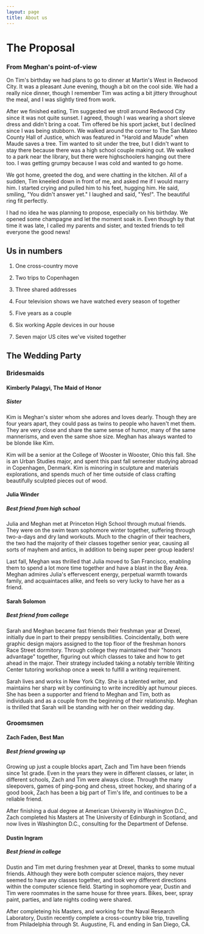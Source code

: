 ```yaml
---
layout: page
title: About us
---
```


# The Proposal

### From Meghan's point-of-view
On Tim's birthday we had plans to go to dinner at Martin's West in Redwood City.
It was a pleasant June evening, though a bit on the cool side.
We had a really nice dinner, though I remember Tim was acting a bit jittery throughout the meal, and I was slightly tired from work.

After we finished eating, Tim suggested we stroll around Redwood City since it was not quite sunset.
I agreed, though I was wearing a short sleeve dress and didn't bring a coat.
Tim offered be his sport jacket, but I declined since I was being stubborn.
We walked around the corner to The San Mateo County Hall of Justice, which was featured in "Harold and Maude" when Maude saves a tree.
Tim wanted to sit under the tree, but I didn't want to stay there because there was a high school couple making out.
We walked to a park near the library, but there were highschoolers hanging out there too.
I was getting grumpy because I was cold and wanted to go home.

We got home, greeted the dog, and were chatting in the kitchen.
All of a sudden, Tim kneeled down in front of me, and asked me if I would marry him.
I started crying and pulled him to his feet, hugging him.
He said, smiling, "You didn't answer yet."
I laughed and said, "Yes!".
The beautiful ring fit perfectly.

I had no idea he was planning to propose, especially on his birthday.
We opened some champagne and let the moment soak in.
Even though by that time it was late, I called my parents and sister, and texted friends to tell everyone the good news!

## Us in numbers
1. One cross-country move

2. Two trips to Copenhagen

3. Three shared addresses

4. Four television shows we have watched every season of together <!-- The Office, The West Wing, Heroes, 30 Rock -->

5. Five years as a couple

6. Six working Apple devices in our house <!-- 2 phones, 2 laptops, 1 shuffle, 1 mac mini -->

7. Seven major US cites we've visited together <!-- San Francisco, Portland, Las Vegas, New Orleans, New York City, Philadelphia, San Jose -->

## The Wedding Party

### Bridesmaids

#### Kimberly Palagyi, The Maid of Honor
##### Sister
Kim is Meghan's sister whom she adores and loves dearly.
Though they are four years apart, they could pass as twins to people who haven't met them.
They are very close and share the same sense of humor, many of the same mannerisms, and even the same shoe size.
Meghan has always wanted to be blonde like Kim.

Kim will be a senior at the College of Wooster in Wooster, Ohio this fall.
She is an Urban Studies major, and spent this past fall semester studying abroad in Copenhagen, Denmark.
Kim is minoring in sculpture and materials explorations, and spends much of her time outside of class crafting beautifully sculpted pieces out of wood.

#### Julia Winder
##### Best friend from high school
Julia and Meghan met at Princeton High School through mutual friends.
They were on the swim team sophomore winter together, suffering through two-a-days and dry land workouts.
Much to the chagrin of their teachers, the two had the majority of their classes together senior year, causing all sorts of mayhem and antics, in addition to being super peer group leaders!

Last fall, Meghan was thrilled that Julia moved to San Francisco, enabling them to spend a lot more time together and have a blast in the Bay Area.
Meghan admires Julia's effervescent energy, perpetual warmth towards family, and acquaintaces alike, and feels so very lucky to have her as a friend.

#### Sarah Solomon
##### Best friend from college
Sarah and Meghan became fast friends their freshman year at Drexel, initially due in part to their preppy sensibilities.
Coincidentally, both were graphic design majors assigned to the top floor of the freshman honors Race Street dormitory.
Through college they maintained their "honors advantage" together, figuring out which classes to take and how to get ahead in the major.
Their strategy included taking a notably terrible Writing Center tutoring workshop once a week to fulfill a writing requirement.

Sarah lives and works in New York City.
She is a talented writer, and maintains her sharp wit by continuing to write incredibly apt humour pieces.
She has been a supporter and friend to Meghan and Tim, both as individuals and as a couple from the beginning of their relationship.
Meghan is thrilled that Sarah will be standing with her on their wedding day.

### Groomsmen

#### Zach Faden, Best Man
##### Best friend growing up
Growing up just a couple blocks apart, Zach and Tim have been friends since 1st grade.
Even in the years they were in different classes, or later, in different schools, Zach and Tim were always close.
Through the many sleepovers, games of ping-pong and chess, street hockey, and sharing of a good book, Zach has been a big part of Tim's life, and continues to be a reliable friend.

After finishing a dual degree at American University in Washington D.C., Zach completed his Masters at The University of Edinburgh in Scotland, and now lives in Washington D.C., consulting for the Department of Defense.


#### Dustin Ingram
##### Best friend in college
Dustin and Tim met during freshmen year at Drexel, thanks to some mutual friends.
Although they were both computer science majors, they never seemed to have any classes together, and took very different directions within the computer science field.
Starting in sophomore year, Dustin and Tim were roommates in the same house for three years.
Bikes, beer, spray paint, parties, and late nights coding were shared.

After completeing his Masters, and working for the Naval Research Laboratory, Dustin recently complete a cross-country bike trip, travelling from Philadelphia through St. Augustine, FL and ending in San Diego, CA.

